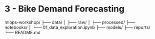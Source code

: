 # 3 - Bike Demand Forecasting

mlops-workshop/
├── data/
│   ├── raw/
│   ├── processed/
├── notebooks/
│   └── 01_data_exploration.ipynb
├── models/
├── reports/
└── README.md
